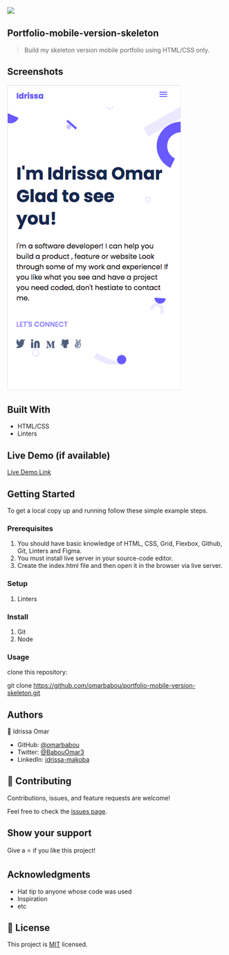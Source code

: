 ![](https://img.shields.io/badge/Microverse-blueviolet)

## Portfolio-mobile-version-skeleton

> Build my skeleton version mobile portfolio using HTML/CSS only.
## Screenshots
![screenshot](./pic.png)

## Built With

- HTML/CSS 
- Linters 

## Live Demo (if available)

[Live Demo Link](https://livedemo.com)

## Getting Started

To get a local copy up and running follow these simple example steps.

### Prerequisites

1. You should have basic knowledge of HTML, CSS, Grid, Flexbox, Github, Git, Linters and Figma.
2. You must install live server in your source-code editor.
3. Create the index.html file and then open it in the browser via live server.

### Setup

1. Linters 

### Install

1. Git
1. Node 

### Usage

clone this repository: 

git clone https://github.com/omarbabou/portfolio-mobile-version-skeleton.git

## Authors

👤 Idrissa Omar

- GitHub: [@omarbabou](https://github.com/omarbabou)
- Twitter: [@BabouOmar3](https://twitter.com/BabouOmar3/photo)
- LinkedIn: [idrissa-makoba](https://www.linkedin.com/in/idrissa-makoba-b5b906205/)

## 🤝 Contributing

Contributions, issues, and feature requests are welcome!

Feel free to check the [issues page](../../issues/).

## Show your support

Give a ⭐️ if you like this project!

## Acknowledgments

- Hat tip to anyone whose code was used
- Inspiration
- etc

## 📝 License

This project is [MIT](./MIT.md) licensed.
